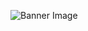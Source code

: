 ![Banner Image](![LinkedIn_Banner](https://user-images.githubusercontent.com/90719763/172480233-743d86b0-cdfd-4aad-9629-544fccb4807c.png)
)
